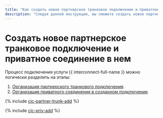 ```yaml
---
title: "Как cоздать новое партнерское транковое подключение и приватное соединение в нем в {{ interconnect-full-name }}"
description: "Следуя данной инструкции, вы сможете cоздать новое партнерское транковое подключение и приватное соединение в нем."
---
```


# Создать новое партнерское транковое подключение и приватное соединение в нем

Процесс подключения услуги {{ interconnect-full-name }} можно логически разделить на этапы:
1. [Организация партнерского транкового подключения](#trunk-create).
1. [Организация приватного соединения в созданном подключении](#priv-create).

{% include [cic-partner-trunk-add](../../_includes/interconnect/partner-trunk-add.md) %}

{% include [cic-priv-add](../../_includes/interconnect/priv-add.md) %}
